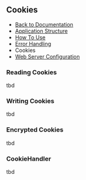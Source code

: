 ## Cookies

- [Back to Documentation](README.md)
- [Application Structure](APPLICATION_STRUCTURE.md)
- [How To Use](USAGE.md)
- [Error Handling](ERRORS.md)
- Cookies
- [Web Server Configuration](SERVER.md)

### Reading Cookies

tbd

### Writing Cookies

tbd

### Encrypted Cookies

tbd

### CookieHandler

tbd
